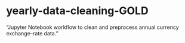 # yearly-data-cleaning-GOLD
“Jupyter Notebook workflow to clean and preprocess annual currency exchange–rate data.”
